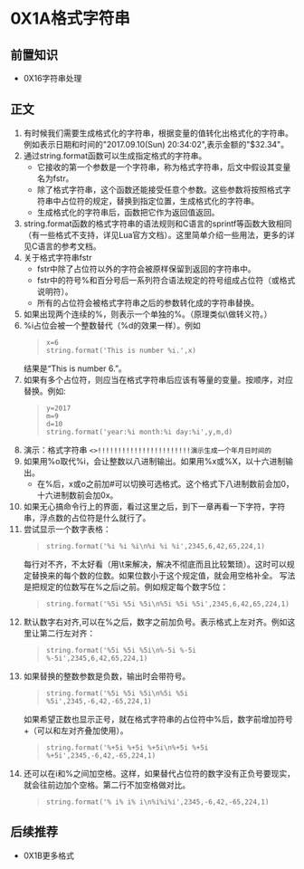 # 0X1A格式字符串
## 前置知识
* 0X16字符串处理
## 正文
1. 有时候我们需要生成格式化的字符串，根据变量的值转化出格式化的字符串。例如表示日期和时间的"2017.09.10(Sun) 20:34:02",表示金额的"$32.34"。
2. 通过string.format函数可以生成指定格式的字符串。
    * 它接收的第一个参数是一个字符串，称为格式字符串，后文中假设其变量名为fstr。
    * 除了格式字符串，这个函数还能接受任意个参数。这些参数将按照格式字符串中占位符的规定，替换到指定位置，生成格式化的字符串。
    * 生成格式化的字符串后，函数把它作为返回值返回。
3. string.format函数的格式字符串的语法规则和C语言的sprintf等函数大致相同（有一些格式不支持，详见Lua官方文档）。这里简单介绍一些用法，更多的详见C语言的参考文档。
4. 关于格式字符串fstr
    * fstr中除了占位符以外的字符会被原样保留到返回的字符串中。
    * fstr中的符号%和百分号后一系列符合语法规定的符号组成占位符（或格式说明符）。
    * 所有的占位符会被格式字符串之后的参数转化成的字符串替换。
5. 如果出现两个连续的%，则表示一个单独的%。（原理类似\做转义符。）
6. %i占位会被一个整数替代（%d的效果一样）。例如
    >```
    >x=6
    >string.format('This is number %i.',x)
    >```
    结果是“This is number 6.”。
7. 如果有多个占位符，则应当在格式字符串后应该有等量的变量。按顺序，对应替换。例如:
    >```
    >y=2017
    >m=9
    >d=10
    >string.format('year:%i month:%i day:%i',y,m,d)
    >```
8. 演示：格式字符串 `<>!!!!!!!!!!!!!!!!!!!!!!!演示生成一个年月日时间的`
9. 如果用%o取代%i，会让整数以八进制输出。如果用%x或%X，以十六进制输出。
    * 在%后，x或o之前加#可以切换可选格式。这个格式下八进制数前会加0，十六进制数前会加0x。
10. 如果无心搞命令行上的界面，看过这里之后，到下一章再看一下字符，字符串，浮点数的占位符是什么就行了。
11. 尝试显示一个数字表格：
    >```
    >string.format('%i %i %i\n%i %i %i',2345,6,42,65,224,1)
    >```
    每行对不齐，不太好看（用\t来解决，解决不彻底而且比较繁琐）。这时可以规定替换来的每个数的位数。如果位数小于这个规定值，就会用空格补全。
    写法是把规定的位数写在%之后i之前。例如规定每个数字5位：
    >```
    >string.format('%5i %5i %5i\n%5i %5i %5i',2345,6,42,65,224,1)
    >```
12. 默认数字右对齐,可以在%之后，数字之前加负号。表示格式上左对齐。例如这里让第二行左对齐：
    >```
    >string.format('%5i %5i %5i\n%-5i %-5i %-5i',2345,6,42,65,224,1)
    >```
13. 如果替换的整数参数是负数，输出时会带符号。
    >```
    >string.format('%5i %5i %5i\n%5i %5i %5i',2345,-6,42,-65,224,1)
    >```
    如果希望正数也显示正号，就在格式字符串的占位符中%后，数字前增加符号+（可以和左对齐叠加使用）。
    >```
    >string.format('%+5i %+5i %+5i\n%+5i %+5i %+5i',2345,-6,42,-65,224,1)
    >```
14. 还可以在i和%之间加空格。这样，如果替代占位符的数字没有正负号要现实，就会往前边加个空格。第二行不加空格做对比。
    >```
    >string.format('% i% i% i\n%i%i%i',2345,-6,42,-65,224,1)
    >```
## 后续推荐
* 0X1B更多格式